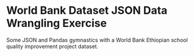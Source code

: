 # World Bank Dataset JSON Data Wrangling Exercise
Some JSON and Pandas gymnastics with a World Bank Ethiopian school quality improvement project dataset.
